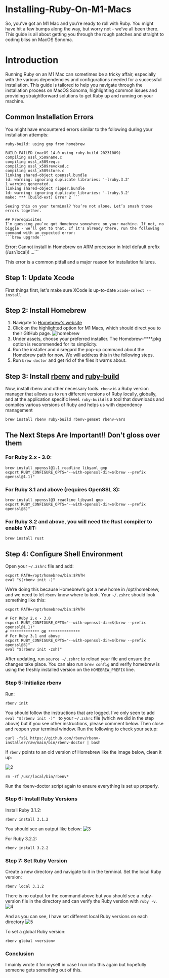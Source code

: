 # Installing-Ruby-On-M1-Macs
So, you’ve got an M1 Mac and you’re ready to roll with Ruby. You might have hit a few bumps along the way, but worry not - we’ve all been there. This guide is all about getting you through the rough patches and straight to coding bliss on MacOS Sonoma.


# Introduction
Running Ruby on an M1 Mac can sometimes be a tricky affair, especially with the various dependencies and configurations needed for a successful installation. This guide is tailored to help you navigate through the installation process on MacOS Sonoma, highlighting common issues and providing straightforward solutions to get Ruby up and running on your machine.

## Common Installation Errors
You might have encountered errors similar to the following during your installation attempts:

```ruby-build: using readline from homebrew
ruby-build: using gmp from homebrew

BUILD FAILED (macOS 14.0 using ruby-build 20231009)
compiling ossl_x509name.c
compiling ossl_x509req.c
compiling ossl_x509revoked.c
compiling ossl_x509store.c
linking shared-object openssl.bundle
ld: warning: ignoring duplicate libraries: '-lruby.3.2'
1 warning generated.
linking shared-object ripper.bundle
ld: warning: ignoring duplicate libraries: '-lruby.3.2'
make: *** [build-ext] Error 2 ```
 
Seeing this on your terminal? You’re not alone. Let’s smash those errors together.

## Prerequisites
I’m guessing you’ve got Homebrew somewhere on your machine. If not, no biggie - we’ll get to that. If it's already there, run the following command with an expected error:
```brew upgrade```

```
Error: Cannot install in Homebrew on ARM processor in Intel default prefix (/usr/local)!
...```

This error is a common pitfall and a major reason for installation failures.

## Step 1: Update Xcode
First things first, let's make sure XCode is up-to-date
```xcode-select --install```

## Step 2: Install Homebrew
1. Navigate to [Homebrew's website](brew.sh)	
2. Click on the highlighted option for M1 Macs, which should direct you to their GitHub page.
![homebrew](https://github.com/danielfrance/Installing-Ruby-On-M1-Macs/assets/4622440/6c3b33a1-7ed7-4308-b8b5-cc642b85457d)
4. Under assets, choose your preferred installer. The Homebrew-****.pkg option is recommended for its simplicity.
5. Run the installer and disregard the pop-up command about the Homebrew path for now. We will address this in the following steps.
6. Run `brew doctor` and get rid of the files it warns about.

## Step 3: Install [rbenv](https://github.com/rbenv/rbenv) and [ruby-build](https://github.com/rbenv/ruby-build/wiki#suggested-build-environment)
Now, install rbenv and other necessary tools.  `rbenv` is a Ruby version manager that allows us to run different versions of Ruby locally, globally, and at the application specific level.  `ruby-build` is a tool that downloads and compiles various versions of Ruby and helps us with dependency management

```
brew install rbenv ruby-build rbenv-gemset rbenv-vars
```

## The Next Steps Are Important!! Don't gloss over them

### For Ruby 2.x - 3.0:
```
brew install openssl@1.1 readline libyaml gmp
export RUBY_CONFIGURE_OPTS="--with-openssl-dir=$(brew --prefix openssl@1.1)"
```

### For Ruby 3.1 and above (requires OpenSSL 3):

```
brew install openssl@3 readline libyaml gmp
export RUBY_CONFIGURE_OPTS="--with-openssl-dir=$(brew --prefix openssl@3)"
```

### For Ruby 3.2 and above, you will need the Rust compiler to enable YJIT:
```
brew install rust 
```

## Step 4: Configure Shell Environment
Open your `~/.zshrc` file and add:

```
export PATH=/opt/homebrew/bin:$PATH
eval "$(rbenv init -)" 
```

We’re doing this because Homebrew’s got a new home in /opt/homebrew, and we need to let `rbenv` know where to look. Your `~/.zshrc` should look something like this:


```
export PATH=/opt/homebrew/bin:$PATH

# For Ruby 2.x - 3.0
export RUBY_CONFIGURE_OPTS="--with-openssl-dir=$(brew --prefix openssl@1.1)"
# ************* OR **************
# For Ruby 3.1 and above
export RUBY_CONFIGURE_OPTS="--with-openssl-dir=$(brew --prefix openssl@3)"
eval "$(rbenv init -zsh)" 
```

After updating, run `source ~/.zshrc` to reload your file and ensure the changes take place.  You can also run `brew config` and verify homebrew is using the freshly installed version on the `HOMEBREW_PREFIX` line.

### Step 5: Initialize rbenv
Run:
```
rbenv init 
``` 

You should follow the instructions that are logged. I've only seen to add `eval "$(rbenv init -)" ` to your `~/.zshrc` file (which we did in the step above) but if you see other instructions, please comment below. Then close and reopen your terminal window. Run the following to check your setup:

```
curl -fsSL https://github.com/rbenv/rbenv-installer/raw/main/bin/rbenv-doctor | bash 
```

If `rbenv` points to an old version of Homebrew like the image below, clean it up:

![2](https://github.com/danielfrance/Installing-Ruby-On-M1-Macs/assets/4622440/da7bcf39-1f1d-4c98-b0f2-59ce07de6300)

```
rm -rf /usr/local/bin/rbenv*
```

Run the rbenv-doctor script again to ensure everything is set up properly.

### Step 6: Install Ruby Versions
Install Ruby 3.1.2:
```
rbenv install 3.1.2
```
You should see an output like below:
![3](https://github.com/danielfrance/Installing-Ruby-On-M1-Macs/assets/4622440/fa46fca3-940d-4984-b660-4c8aa2ad9ee8)

For Ruby 3.2.2:
```
rbenv install 3.2.2
```

### Step 7: Set Ruby Version
Create a new directory and navigate to it in the terminal. Set the local Ruby version:

```
rbenv local 3.1.2
```

There is no output for the command above but you should see a .ruby-version file in the directory and can verify the Ruby version with `ruby -v`.
![4](https://github.com/danielfrance/Installing-Ruby-On-M1-Macs/assets/4622440/3343b3f8-6bbf-4e6a-94a1-84fd47903b81)

And as you can see, I have set different local Ruby versions on each directory 
![5](https://github.com/danielfrance/Installing-Ruby-On-M1-Macs/assets/4622440/0698617b-4bb2-4bbe-b1b6-ba21c1e56cbe)

To set a global Ruby version:
```
rbenv global <version>
```

### Conclusion
I mainly wrote it for myself in case I run into this again but hopefully someone gets something out of this.
